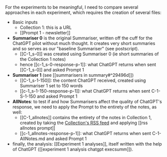 For the experiments to be meaningful, I need to compare several approaches in each experiment, which requires the creation of several files:

- Basic inputs
	- Collection 1: this is a URL
	- [[Prompt 1 - newsletter]]
- **Summariser 0** is the original Summariser, written off the cuff for the ChatGPT pilot without much thought. It creates very short summaries and so serves as our "baseline Summariser" (see postscript).
	- [[C-1_s-0]] was created using Summariser 0 (ie short summaries of the Collection 1 notes)
	- hence [[c-1_s-0-response-p-1]]: what ChatGPT returns when sent [[C-1_s-0]] and asked Prompt 1
- **Summariser 1** (see [[summarisers in summary#^29496d]])
	- [[C-1_s-1-150]]: the content ChatGPT received, created using Summariser 1 set to 150 words
	- [[c-1_s-1-150-response-p-1]]: what ChatGPT returns when sent C-1-S-1-150 and asked Prompt 1
- **AllNotes**: to test if and how Summarisers affect the quality of ChatGPT's response, we need to apply the Prompt to the entirety of the notes, as well:
	- [[C-1_allnotes]] contains the entirety of the notes in Collection 1, created by taking the [Collection's RSS feed](https://myhub.ai/rss/@mathewlowry/?tags=creativity&types=like&timeframe=anytime&quality=all&tags=innovation) and applying [[rss allnotes prompt]]
	- [[c-1_allnotes-response-p-1]]: what ChatGPT returns when sent C-1-AllNotes.md and asked Prompt 1
- finally, the analysis: [[Experiment 1 analyses]], itself written with the help of ChatGPT ([[experiment 1 analysis chatgpt execsumm]]).